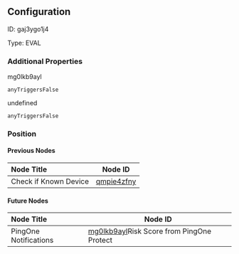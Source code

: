 # <nil>
## Configuration
ID:  gaj3ygo1j4

Type: EVAL 







### Additional Properties
mg0lkb9ayl
```string 
anyTriggersFalse
```


undefined
```string 
anyTriggersFalse
```





### Position

#### Previous Nodes
| Node Title | Node ID |
| :------------- | ------------ |
| Check if Known Device | [qmpie4zfny](./qmpie4zfny.md) | 
 
 #### Future Nodes
| Node Title | Node ID |
| :------------- | ------------ |
| PingOne Notifications |[mg0lkb9ayl](./mg0lkb9ayl.md)Risk Score from PingOne Protect |[uekzlj66vx](./uekzlj66vx.md) | 